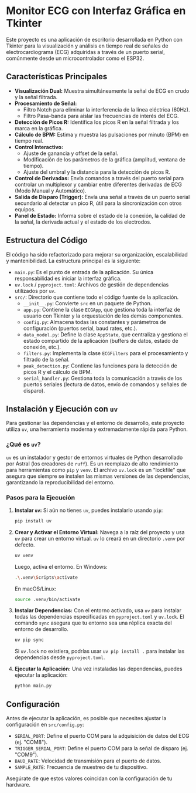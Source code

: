 # Monitor ECG con Interfaz Gráfica en Tkinter

Este proyecto es una aplicación de escritorio desarrollada en Python con Tkinter para la visualización y análisis en tiempo real de señales de electrocardiograma (ECG) adquiridas a través de un puerto serial, comúnmente desde un microcontrolador como el ESP32.

## Características Principales

- **Visualización Dual:** Muestra simultáneamente la señal de ECG en crudo y la señal filtrada.
- **Procesamiento de Señal:**
    - Filtro Notch para eliminar la interferencia de la línea eléctrica (60Hz).
    - Filtro Pasa-banda para aislar las frecuencias de interés del ECG.
- **Detección de Picos R:** Identifica los picos R en la señal filtrada y los marca en la gráfica.
- **Cálculo de BPM:** Estima y muestra las pulsaciones por minuto (BPM) en tiempo real.
- **Control Interactivo:**
    - Ajuste de ganancia y offset de la señal.
    - Modificación de los parámetros de la gráfica (amplitud, ventana de tiempo).
    - Ajuste del umbral y la distancia para la detección de picos R.
- **Control de Derivadas:** Envía comandos a través del puerto serial para controlar un multiplexor y cambiar entre diferentes derivadas de ECG (Modo Manual y Automático).
- **Salida de Disparo (Trigger):** Envía una señal a través de un puerto serial secundario al detectar un pico R, útil para la sincronización con otros equipos.
- **Panel de Estado:** Informa sobre el estado de la conexión, la calidad de la señal, la derivada actual y el estado de los electrodos.

## Estructura del Código

El código ha sido refactorizado para mejorar su organización, escalabilidad y mantenibilidad. La estructura principal es la siguiente:

- `main.py`: Es el punto de entrada de la aplicación. Su única responsabilidad es iniciar la interfaz gráfica.
- `uv.lock` / `pyproject.toml`: Archivos de gestión de dependencias utilizados por `uv`.
- `src/`: Directorio que contiene todo el código fuente de la aplicación.
    - `__init__.py`: Convierte `src` en un paquete de Python.
    - `app.py`: Contiene la clase `ECGApp`, que gestiona toda la interfaz de usuario con Tkinter y la orquestación de los demás componentes.
    - `config.py`: Almacena todas las constantes y parámetros de configuración (puertos serial, baud rates, etc.).
    - `data_model.py`: Define la clase `AppState`, que centraliza y gestiona el estado compartido de la aplicación (buffers de datos, estado de conexión, etc.).
    - `filters.py`: Implementa la clase `ECGFilters` para el procesamiento y filtrado de la señal.
    - `peak_detection.py`: Contiene las funciones para la detección de picos R y el cálculo de BPM.
    - `serial_handler.py`: Gestiona toda la comunicación a través de los puertos seriales (lectura de datos, envío de comandos y señales de disparo).

## Instalación y Ejecución con `uv`

Para gestionar las dependencias y el entorno de desarrollo, este proyecto utiliza `uv`, una herramienta moderna y extremadamente rápida para Python.

### ¿Qué es `uv`?

`uv` es un instalador y gestor de entornos virtuales de Python desarrollado por Astral (los creadores de `ruff`). Es un reemplazo de alto rendimiento para herramientas como `pip` y `venv`. El archivo `uv.lock` es un "lockfile" que asegura que siempre se instalen las mismas versiones de las dependencias, garantizando la reproducibilidad del entorno.

### Pasos para la Ejecución

1.  **Instalar `uv`:**
    Si aún no tienes `uv`, puedes instalarlo usando `pip`:
    ```bash
    pip install uv
    ```

2.  **Crear y Activar el Entorno Virtual:**
    Navega a la raíz del proyecto y usa `uv` para crear un entorno virtual. `uv` lo creará en un directorio `.venv` por defecto.
    ```bash
    uv venv
    ```
    Luego, activa el entorno. En Windows:
    ```bash
    .\.venv\Scripts\activate
    ```
    En macOS/Linux:
    ```bash
    source .venv/bin/activate
    ```

3.  **Instalar Dependencias:**
    Con el entorno activado, usa `uv` para instalar todas las dependencias especificadas en `pyproject.toml` y `uv.lock`. El comando `sync` asegura que tu entorno sea una réplica exacta del entorno de desarrollo.
    ```bash
    uv pip sync
    ```
    Si `uv.lock` no existiera, podrías usar `uv pip install .` para instalar las dependencias desde `pyproject.toml`.

4.  **Ejecutar la Aplicación:**
    Una vez instaladas las dependencias, puedes ejecutar la aplicación:
    ```bash
    python main.py
    ```

## Configuración

Antes de ejecutar la aplicación, es posible que necesites ajustar la configuración en `src/config.py`:

- `SERIAL_PORT`: Define el puerto COM para la adquisición de datos del ECG (ej. "COM8").
- `TRIGGER_SERIAL_PORT`: Define el puerto COM para la señal de disparo (ej. "COM9").
- `BAUD_RATE`: Velocidad de transmisión para el puerto de datos.
- `SAMPLE_RATE`: Frecuencia de muestreo de tu dispositivo.

Asegúrate de que estos valores coincidan con la configuración de tu hardware.
